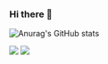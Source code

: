 ### Hi there 👋

<!--
**zeroone-kr/zeroone-kr** is a ✨ _special_ ✨ repository because its `README.md` (this file) appears on your GitHub profile.

Here are some ideas to get you started:

- 🔭 I’m currently working on ...
- 🌱 I’m currently learning ...
- 👯 I’m looking to collaborate on ...
- 🤔 I’m looking for help with ...
- 💬 Ask me about ...
- 📫 How to reach me: ...
- 😄 Pronouns: ...
- ⚡ Fun fact: ...
-->

![Anurag's GitHub stats](https://github-readme-stats.vercel.app/api?username=zeroone-kr&theme=dark&show_icons=true)

<a href="#" target="_blank"><img src="https://img.shields.io/badge/C-배경색?style=flat-square&logo=c&logoColor=A8B9CC"/></a>
<a href="#" target="_blank"><img src="https://img.shields.io/badge/C++-배경색?style=flat-square&logo=c++&logoColor=00599C"/></a>

